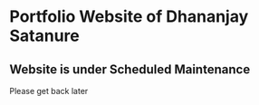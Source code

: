 # Portfolio Website of Dhananjay Satanure
## Website is under Scheduled Maintenance
Please get back later
